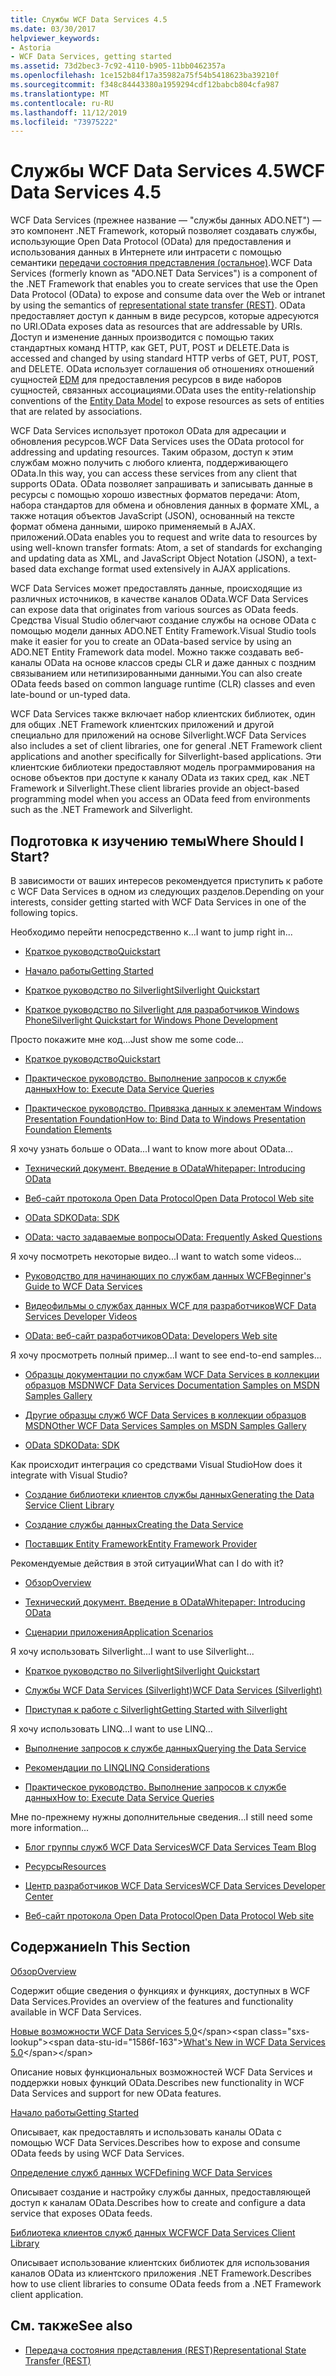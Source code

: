 ```yaml
---
title: Службы WCF Data Services 4.5
ms.date: 03/30/2017
helpviewer_keywords:
- Astoria
- WCF Data Services, getting started
ms.assetid: 73d2bec3-7c92-4110-b905-11bb0462357a
ms.openlocfilehash: 1ce152b84f17a35982a75f54b5418623ba39210f
ms.sourcegitcommit: f348c84443380a1959294cdf12babcb804cfa987
ms.translationtype: MT
ms.contentlocale: ru-RU
ms.lasthandoff: 11/12/2019
ms.locfileid: "73975222"
---
```

# <a name="wcf-data-services-45"></a><span data-ttu-id="1586f-102">Службы WCF Data Services 4.5</span><span class="sxs-lookup"><span data-stu-id="1586f-102">WCF Data Services 4.5</span></span>

<span data-ttu-id="1586f-103">WCF Data Services (прежнее название — "службы данных ADO.NET") — это компонент .NET Framework, который позволяет создавать службы, использующие Open Data Protocol (OData) для предоставления и использования данных в Интернете или интрасети с помощью семантики [передачи состояния представления (остальное)](https://go.microsoft.com/fwlink/?LinkId=113919).</span><span class="sxs-lookup"><span data-stu-id="1586f-103">WCF Data Services (formerly known as "ADO.NET Data Services") is a component of the .NET Framework that enables you to create services that use the Open Data Protocol (OData) to expose and consume data over the Web or intranet by using the semantics of [representational state transfer (REST)](https://go.microsoft.com/fwlink/?LinkId=113919).</span></span> <span data-ttu-id="1586f-104">OData предоставляет доступ к данным в виде ресурсов, которые адресуются по URI.</span><span class="sxs-lookup"><span data-stu-id="1586f-104">OData exposes data as resources that are addressable by URIs.</span></span> <span data-ttu-id="1586f-105">Доступ и изменение данных производится с помощью таких стандартных команд HTTP, как GET, PUT, POST и DELETE.</span><span class="sxs-lookup"><span data-stu-id="1586f-105">Data is accessed and changed by using standard HTTP verbs of GET, PUT, POST, and DELETE.</span></span> <span data-ttu-id="1586f-106">OData использует соглашения об отношениях отношений сущностей [EDM](../adonet/entity-data-model.md) для предоставления ресурсов в виде наборов сущностей, связанных ассоциациями.</span><span class="sxs-lookup"><span data-stu-id="1586f-106">OData uses the entity-relationship conventions of the [Entity Data Model](../adonet/entity-data-model.md) to expose resources as sets of entities that are related by associations.</span></span>

<span data-ttu-id="1586f-107">WCF Data Services использует протокол OData для адресации и обновления ресурсов.</span><span class="sxs-lookup"><span data-stu-id="1586f-107">WCF Data Services uses the OData protocol for addressing and updating resources.</span></span> <span data-ttu-id="1586f-108">Таким образом, доступ к этим службам можно получить с любого клиента, поддерживающего OData.</span><span class="sxs-lookup"><span data-stu-id="1586f-108">In this way, you can access these services from any client that supports OData.</span></span> <span data-ttu-id="1586f-109">OData позволяет запрашивать и записывать данные в ресурсы с помощью хорошо известных форматов передачи: Atom, набора стандартов для обмена и обновления данных в формате XML, а также нотация объектов JavaScript (JSON), основанный на тексте формат обмена данными, широко применяемый в AJAX. приложений.</span><span class="sxs-lookup"><span data-stu-id="1586f-109">OData enables you to request and write data to resources by using well-known transfer formats: Atom, a set of standards for exchanging and updating data as XML, and JavaScript Object Notation (JSON), a text-based data exchange format used extensively in AJAX applications.</span></span>

<span data-ttu-id="1586f-110">WCF Data Services может предоставлять данные, происходящие из различных источников, в качестве каналов OData.</span><span class="sxs-lookup"><span data-stu-id="1586f-110">WCF Data Services can expose data that originates from various sources as OData feeds.</span></span> <span data-ttu-id="1586f-111">Средства Visual Studio облегчают создание службы на основе OData с помощью модели данных ADO.NET Entity Framework.</span><span class="sxs-lookup"><span data-stu-id="1586f-111">Visual Studio tools make it easier for you to create an OData-based service by using an ADO.NET Entity Framework data model.</span></span> <span data-ttu-id="1586f-112">Можно также создавать веб-каналы OData на основе классов среды CLR и даже данных с поздним связыванием или нетипизированными данными.</span><span class="sxs-lookup"><span data-stu-id="1586f-112">You can also create OData feeds based on common language runtime (CLR) classes and even late-bound or un-typed data.</span></span>

<span data-ttu-id="1586f-113">WCF Data Services также включает набор клиентских библиотек, один для общих .NET Framework клиентских приложений и другой специально для приложений на основе Silverlight.</span><span class="sxs-lookup"><span data-stu-id="1586f-113">WCF Data Services also includes a set of client libraries, one for general .NET Framework client applications and another specifically for Silverlight-based applications.</span></span> <span data-ttu-id="1586f-114">Эти клиентские библиотеки предоставляют модель программирования на основе объектов при доступе к каналу OData из таких сред, как .NET Framework и Silverlight.</span><span class="sxs-lookup"><span data-stu-id="1586f-114">These client libraries provide an object-based programming model when you access an OData feed from environments such as the .NET Framework and Silverlight.</span></span>

## <a name="where-should-i-start"></a><span data-ttu-id="1586f-115">Подготовка к изучению темы</span><span class="sxs-lookup"><span data-stu-id="1586f-115">Where Should I Start?</span></span>

<span data-ttu-id="1586f-116">В зависимости от ваших интересов рекомендуется приступить к работе с WCF Data Services в одном из следующих разделов.</span><span class="sxs-lookup"><span data-stu-id="1586f-116">Depending on your interests, consider getting started with WCF Data Services in one of the following topics.</span></span>

<span data-ttu-id="1586f-117">Необходимо перейти непосредственно к…</span><span class="sxs-lookup"><span data-stu-id="1586f-117">I want to jump right in...</span></span>

- [<span data-ttu-id="1586f-118">Краткое руководство</span><span class="sxs-lookup"><span data-stu-id="1586f-118">Quickstart</span></span>](quickstart-wcf-data-services.md)

- [<span data-ttu-id="1586f-119">Начало работы</span><span class="sxs-lookup"><span data-stu-id="1586f-119">Getting Started</span></span>](getting-started-with-wcf-data-services.md)

- [<span data-ttu-id="1586f-120">Краткое руководство по Silverlight</span><span class="sxs-lookup"><span data-stu-id="1586f-120">Silverlight Quickstart</span></span>](https://go.microsoft.com/fwlink/?LinkID=192782)

- [<span data-ttu-id="1586f-121">Краткое руководство по Silverlight для разработчиков Windows Phone</span><span class="sxs-lookup"><span data-stu-id="1586f-121">Silverlight Quickstart for Windows Phone Development</span></span>](https://go.microsoft.com/fwlink/?LinkID=214535)

<span data-ttu-id="1586f-122">Просто покажите мне код...</span><span class="sxs-lookup"><span data-stu-id="1586f-122">Just show me some code...</span></span>

- [<span data-ttu-id="1586f-123">Краткое руководство</span><span class="sxs-lookup"><span data-stu-id="1586f-123">Quickstart</span></span>](quickstart-wcf-data-services.md)

- [<span data-ttu-id="1586f-124">Практическое руководство. Выполнение запросов к службе данных</span><span class="sxs-lookup"><span data-stu-id="1586f-124">How to: Execute Data Service Queries</span></span>](how-to-execute-data-service-queries-wcf-data-services.md)

- [<span data-ttu-id="1586f-125">Практическое руководство. Привязка данных к элементам Windows Presentation Foundation</span><span class="sxs-lookup"><span data-stu-id="1586f-125">How to: Bind Data to Windows Presentation Foundation Elements</span></span>](bind-data-to-wpf-elements-wcf-data-services.md)

<span data-ttu-id="1586f-126">Я хочу узнать больше о OData...</span><span class="sxs-lookup"><span data-stu-id="1586f-126">I want to know more about OData...</span></span>

- [<span data-ttu-id="1586f-127">Технический документ. Введение в OData</span><span class="sxs-lookup"><span data-stu-id="1586f-127">Whitepaper: Introducing OData</span></span>](https://go.microsoft.com/fwlink/?LinkId=220867)

- [<span data-ttu-id="1586f-128">Веб-сайт протокола Open Data Protocol</span><span class="sxs-lookup"><span data-stu-id="1586f-128">Open Data Protocol Web site</span></span>](https://go.microsoft.com/fwlink/?LinkID=184554)

- [<span data-ttu-id="1586f-129">OData SDK</span><span class="sxs-lookup"><span data-stu-id="1586f-129">OData: SDK</span></span>](https://go.microsoft.com/fwlink/?LinkID=185248)

- [<span data-ttu-id="1586f-130">OData: часто задаваемые вопросы</span><span class="sxs-lookup"><span data-stu-id="1586f-130">OData: Frequently Asked Questions</span></span>](https://go.microsoft.com/fwlink/?LinkId=185867)

<span data-ttu-id="1586f-131">Я хочу посмотреть некоторые видео...</span><span class="sxs-lookup"><span data-stu-id="1586f-131">I want to watch some videos...</span></span>

- [<span data-ttu-id="1586f-132">Руководство для начинающих по службам данных WCF</span><span class="sxs-lookup"><span data-stu-id="1586f-132">Beginner's Guide to WCF Data Services</span></span>](https://go.microsoft.com/fwlink/?LinkId=220864)

- [<span data-ttu-id="1586f-133">Видеофильмы о службах данных WCF для разработчиков</span><span class="sxs-lookup"><span data-stu-id="1586f-133">WCF Data Services Developer Videos</span></span>](https://go.microsoft.com/fwlink/?LinkId=220861)

- [<span data-ttu-id="1586f-134">OData: веб-сайт разработчиков</span><span class="sxs-lookup"><span data-stu-id="1586f-134">OData: Developers Web site</span></span>](https://go.microsoft.com/fwlink/?LinkId=185866)

<span data-ttu-id="1586f-135">Я хочу просмотреть полный пример...</span><span class="sxs-lookup"><span data-stu-id="1586f-135">I want to see end-to-end samples...</span></span>

- [<span data-ttu-id="1586f-136">Образцы документации по службам WCF Data Services в коллекции образцов MSDN</span><span class="sxs-lookup"><span data-stu-id="1586f-136">WCF Data Services Documentation Samples on MSDN Samples Gallery</span></span>](https://go.microsoft.com/fwlink/?LinkID=220865)

- [<span data-ttu-id="1586f-137">Другие образцы служб WCF Data Services в коллекции образцов MSDN</span><span class="sxs-lookup"><span data-stu-id="1586f-137">Other WCF Data Services Samples on MSDN Samples Gallery</span></span>](https://go.microsoft.com/fwlink/?LinkId=220866)

- [<span data-ttu-id="1586f-138">OData SDK</span><span class="sxs-lookup"><span data-stu-id="1586f-138">OData: SDK</span></span>](https://go.microsoft.com/fwlink/?LinkID=185248)

<span data-ttu-id="1586f-139">Как происходит интеграция со средствами Visual Studio</span><span class="sxs-lookup"><span data-stu-id="1586f-139">How does it integrate with Visual Studio?</span></span>

- [<span data-ttu-id="1586f-140">Создание библиотеки клиентов службы данных</span><span class="sxs-lookup"><span data-stu-id="1586f-140">Generating the Data Service Client Library</span></span>](generating-the-data-service-client-library-wcf-data-services.md)

- [<span data-ttu-id="1586f-141">Создание службы данных</span><span class="sxs-lookup"><span data-stu-id="1586f-141">Creating the Data Service</span></span>](creating-the-data-service.md)

- [<span data-ttu-id="1586f-142">Поставщик Entity Framework</span><span class="sxs-lookup"><span data-stu-id="1586f-142">Entity Framework Provider</span></span>](entity-framework-provider-wcf-data-services.md)

<span data-ttu-id="1586f-143">Рекомендуемые действия в этой ситуации</span><span class="sxs-lookup"><span data-stu-id="1586f-143">What can I do with it?</span></span>

- [<span data-ttu-id="1586f-144">Обзор</span><span class="sxs-lookup"><span data-stu-id="1586f-144">Overview</span></span>](wcf-data-services-overview.md)

- [<span data-ttu-id="1586f-145">Технический документ. Введение в OData</span><span class="sxs-lookup"><span data-stu-id="1586f-145">Whitepaper: Introducing OData</span></span>](https://go.microsoft.com/fwlink/?LinkId=220867)

- [<span data-ttu-id="1586f-146">Сценарии приложения</span><span class="sxs-lookup"><span data-stu-id="1586f-146">Application Scenarios</span></span>](application-scenarios-wcf-data-services.md)

<span data-ttu-id="1586f-147">Я хочу использовать Silverlight...</span><span class="sxs-lookup"><span data-stu-id="1586f-147">I want to use Silverlight...</span></span>

- [<span data-ttu-id="1586f-148">Краткое руководство по Silverlight</span><span class="sxs-lookup"><span data-stu-id="1586f-148">Silverlight Quickstart</span></span>](https://go.microsoft.com/fwlink/?LinkID=192782)

- [<span data-ttu-id="1586f-149">Службы WCF Data Services (Silverlight)</span><span class="sxs-lookup"><span data-stu-id="1586f-149">WCF Data Services (Silverlight)</span></span>](https://go.microsoft.com/fwlink/?LinkID=143149)

- [<span data-ttu-id="1586f-150">Приступая к работе с Silverlight</span><span class="sxs-lookup"><span data-stu-id="1586f-150">Getting Started with Silverlight</span></span>](https://go.microsoft.com/fwlink/?LinkId=148366)

<span data-ttu-id="1586f-151">Я хочу использовать LINQ...</span><span class="sxs-lookup"><span data-stu-id="1586f-151">I want to use LINQ...</span></span>

- [<span data-ttu-id="1586f-152">Выполнение запросов к службе данных</span><span class="sxs-lookup"><span data-stu-id="1586f-152">Querying the Data Service</span></span>](querying-the-data-service-wcf-data-services.md)

- [<span data-ttu-id="1586f-153">Рекомендации по LINQ</span><span class="sxs-lookup"><span data-stu-id="1586f-153">LINQ Considerations</span></span>](linq-considerations-wcf-data-services.md)

- [<span data-ttu-id="1586f-154">Практическое руководство. Выполнение запросов к службе данных</span><span class="sxs-lookup"><span data-stu-id="1586f-154">How to: Execute Data Service Queries</span></span>](how-to-execute-data-service-queries-wcf-data-services.md)

<span data-ttu-id="1586f-155">Мне по-прежнему нужны дополнительные сведения...</span><span class="sxs-lookup"><span data-stu-id="1586f-155">I still need some more information...</span></span>

- [<span data-ttu-id="1586f-156">Блог группы служб WCF Data Services</span><span class="sxs-lookup"><span data-stu-id="1586f-156">WCF Data Services Team Blog</span></span>](https://go.microsoft.com/fwlink/?LinkID=150511)

- [<span data-ttu-id="1586f-157">Ресурсы</span><span class="sxs-lookup"><span data-stu-id="1586f-157">Resources</span></span>](wcf-data-services-resources.md)

- [<span data-ttu-id="1586f-158">Центр разработчиков WCF Data Services</span><span class="sxs-lookup"><span data-stu-id="1586f-158">WCF Data Services Developer Center</span></span>](https://go.microsoft.com/fwlink/?LinkId=220868)

- [<span data-ttu-id="1586f-159">Веб-сайт протокола Open Data Protocol</span><span class="sxs-lookup"><span data-stu-id="1586f-159">Open Data Protocol Web site</span></span>](https://go.microsoft.com/fwlink/?LinkID=184554)

## <a name="in-this-section"></a><span data-ttu-id="1586f-160">Содержание</span><span class="sxs-lookup"><span data-stu-id="1586f-160">In This Section</span></span>

[<span data-ttu-id="1586f-161">Обзор</span><span class="sxs-lookup"><span data-stu-id="1586f-161">Overview</span></span>](wcf-data-services-overview.md)

<span data-ttu-id="1586f-162">Содержит общие сведения о функциях и функциях, доступных в WCF Data Services.</span><span class="sxs-lookup"><span data-stu-id="1586f-162">Provides an overview of the features and functionality available in WCF Data Services.</span></span>

<span data-ttu-id="1586f-163">[Новые возможности WCF Data Services 5,0](https://docs.microsoft.com/previous-versions/dotnet/wcf-data-services/ee373845(v=vs.103))</span><span class="sxs-lookup"><span data-stu-id="1586f-163">[What's New in WCF Data Services 5.0](https://docs.microsoft.com/previous-versions/dotnet/wcf-data-services/ee373845(v=vs.103))</span></span>

<span data-ttu-id="1586f-164">Описание новых функциональных возможностей WCF Data Services и поддержки новых функций OData.</span><span class="sxs-lookup"><span data-stu-id="1586f-164">Describes new functionality in WCF Data Services and support for new OData features.</span></span>

[<span data-ttu-id="1586f-165">Начало работы</span><span class="sxs-lookup"><span data-stu-id="1586f-165">Getting Started</span></span>](getting-started-with-wcf-data-services.md)

<span data-ttu-id="1586f-166">Описывает, как предоставлять и использовать каналы OData с помощью WCF Data Services.</span><span class="sxs-lookup"><span data-stu-id="1586f-166">Describes how to expose and consume OData feeds by using WCF Data Services.</span></span>

[<span data-ttu-id="1586f-167">Определение служб данных WCF</span><span class="sxs-lookup"><span data-stu-id="1586f-167">Defining WCF Data Services</span></span>](defining-wcf-data-services.md)

<span data-ttu-id="1586f-168">Описывает создание и настройку службы данных, предоставляющей доступ к каналам OData.</span><span class="sxs-lookup"><span data-stu-id="1586f-168">Describes how to create and configure a data service that exposes OData feeds.</span></span>

[<span data-ttu-id="1586f-169">Библиотека клиентов служб данных WCF</span><span class="sxs-lookup"><span data-stu-id="1586f-169">WCF Data Services Client Library</span></span>](wcf-data-services-client-library.md)

<span data-ttu-id="1586f-170">Описывает использование клиентских библиотек для использования каналов OData из клиентского приложения .NET Framework.</span><span class="sxs-lookup"><span data-stu-id="1586f-170">Describes how to use client libraries to consume OData feeds from a .NET Framework client application.</span></span>

## <a name="see-also"></a><span data-ttu-id="1586f-171">См. также</span><span class="sxs-lookup"><span data-stu-id="1586f-171">See also</span></span>

- [<span data-ttu-id="1586f-172">Передача состояния представления (REST)</span><span class="sxs-lookup"><span data-stu-id="1586f-172">Representational State Transfer (REST)</span></span>](https://go.microsoft.com/fwlink/?LinkId=113919)
